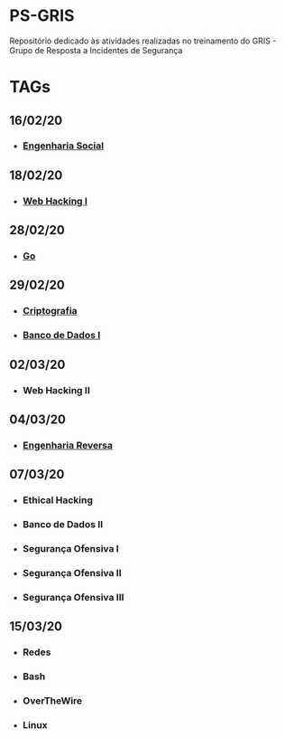 # PS-GRIS
Repositório dedicado às atividades realizadas no treinamento do GRIS - Grupo de Resposta a Incidentes de Segurança

# TAGs

## 16/02/20
* ### [Engenharia Social](https://github.com/LorenaMamede/ps-gris/blob/master/TAGS/EngenhariaSocial/Vulnerabilidades%20%C3%A0%20Engenharia%20Social.pdf)
## 18/02/20 
* ### [Web Hacking I](https://github.com/LorenaMamede/ps-gris/blob/master/TAGS/WebHacking/TAGWebI.pdf)
## 28/02/20
* ### [Go](https://github.com/LorenaMamede/ps-gris/blob/master/TAGS/Go/main.go)
## 29/02/20
* ### [Criptografia](https://github.com/LorenaMamede/ps-gris/tree/master/TAGS/Criptografia)
* ### [Banco de Dados I](https://github.com/LorenaMamede/ps-gris/tree/master/TAGS/BancoDeDados)
## 02/03/20
* ### Web Hacking II
## 04/03/20
* ### [Engenharia Reversa](https://github.com/LorenaMamede/ps-gris/tree/master/TAGS/EngenhariaReversa)
## 07/03/20
* ### Ethical Hacking
* ### Banco de Dados II
* ### Segurança Ofensiva I
* ### Segurança Ofensiva II
* ### Segurança Ofensiva III
## 15/03/20
* ### Redes
* ### Bash
* ### OverTheWire
* ### Linux
